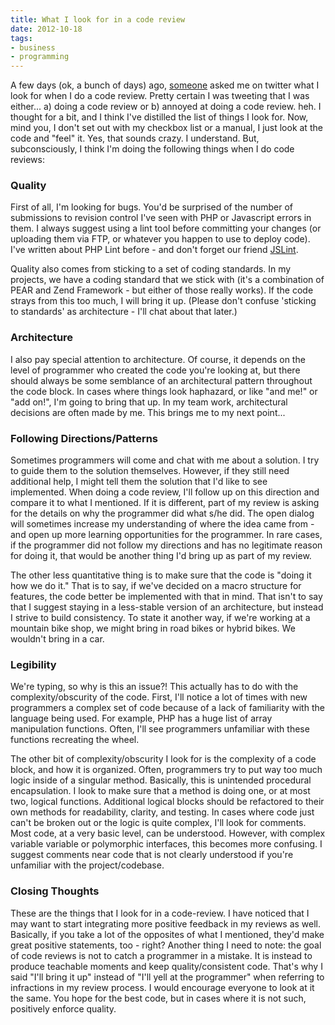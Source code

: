 ```yaml
---
title: What I look for in a code review
date: 2012-10-18
tags:
- business
- programming
---
```

A few days (ok, a bunch of days) ago, [someone](https://twitter.com/mathewpeterson) asked me on twitter what I look for when I do a code review.  Pretty certain I was tweeting that I was either... a) doing a code review or b) annoyed at doing a code review. heh.  I thought for a bit, and I think I've distilled the list of things I look for.  Now, mind you, I don't set out with my checkbox list or a manual, I just look at the code and "feel" it.  Yes, that sounds crazy.  I understand.  But, subconsciously, I think I'm doing the following things when I do code reviews:

<!--more-->

### Quality

First of all, I'm looking for bugs.  You'd be surprised of the number of submissions to revision control I've seen with PHP or Javascript errors in them.  I always suggest using a lint tool before committing your changes (or uploading them via FTP, or whatever you happen to use to deploy code).  I've written about PHP Lint before - and don't forget our friend [JSLint](http://jslint.com).

Quality also comes from sticking to a set of coding standards.  In my projects, we have a coding standard that we stick with (it's a combination of PEAR and Zend Framework - but either of those really works).  If the code strays from this too much, I will bring it up.  (Please don't confuse 'sticking to standards' as architecture - I'll chat about that later.)

### Architecture

I also pay special attention to architecture.  Of course, it depends on the level of programmer who created the code you're looking at, but there should always be some semblance of an architectural pattern throughout the code block.  In cases where things look haphazard, or like "and me!" or "add on!", I'm going to bring that up.  In my team work, architectural decisions are often made by me.  This brings me to my next point...

### Following Directions/Patterns

Sometimes programmers will come and chat with me about a solution.  I try to guide them to the solution themselves.  However, if they still need additional help, I might tell them the solution that I'd like to see implemented.  When doing a code review, I'll follow up on this direction and compare it to what I mentioned.  If it is different, part of my review is asking for the details on why the programmer did what s/he did.  The open dialog will sometimes increase my understanding of where the idea came from - and open up more learning opportunities for the programmer.  In rare cases, if the programmer did not follow my directions and has no legitimate reason for doing it, that would be another thing I'd bring up as part of my review.

The other less quantitative thing is to make sure that the code is "doing it how we do it."  That is to say, if we've decided on a macro structure for features, the code better be implemented with that in mind.  That isn't to say that I suggest staying in a less-stable version of an architecture, but instead I strive to build consistency.  To state it another way, if we're working at a mountain bike shop, we might bring in road bikes or hybrid bikes.  We wouldn't bring in a car.

### Legibility

We're typing, so why is this an issue?!  This actually has to do with the complexity/obscurity of the code.  First, I'll notice a lot of times with new programmers a complex set of code because of a lack of familiarity with the language being used.  For example, PHP has a huge list of array manipulation functions.  Often, I'll see programmers unfamiliar with these functions recreating the wheel.

The other bit of complexity/obscurity I look for is the complexity of a code block, and how it is organized.  Often, programmers try to put way too much logic inside of a singular method.  Basically, this is unintended procedural encapsulation.  I look to make sure that a method is doing one, or at most two, logical functions.  Additional logical blocks should be refactored to their own methods for readability, clarity, and testing.  In cases where code just can't be broken out or the logic is quite complex, I'll look for comments.  Most code, at a very basic level, can be understood.  However, with complex variable variable or polymorphic interfaces, this becomes more confusing.  I suggest comments near code that is not clearly understood if you're unfamiliar with the project/codebase.

### Closing Thoughts

These are the things that I look for in a code-review.  I have noticed that I may want to start integrating more positive feedback in my reviews as well.  Basically, if you take a lot of the opposites of what I mentioned, they'd make great positive statements, too - right?  Another thing I need to note: the goal of code reviews is not to catch a programmer in a mistake.  It is instead to produce teachable moments and keep quality/consistent code.  That's why I said "I'll bring it up" instead of "I'll yell at the programmer" when referring to infractions in my review process.  I would encourage everyone to look at it the same.  You hope for the best code, but in cases where it is not such, positively enforce quality.
